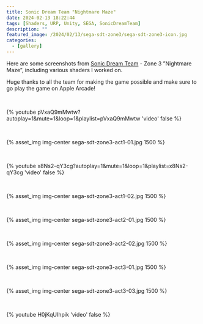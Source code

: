 ```yaml
---
title: Sonic Dream Team "Nightmare Maze"
date: 2024-02-13 18:22:44
tags: [Shaders, URP, Unity, SEGA, SonicDreamTeam]
description: ""
featured_image: /2024/02/13/sega-sdt-zone3/sega-sdt-zone3-icon.jpg
categories:
  - [gallery]
---
```


Here are some screenshots from [Sonic Dream Team](https://apps.apple.com/us/app/sonic-dream-team/id1609094795) - Zone 3 ”Nightmare Maze”, including various shaders I worked on.

Huge thanks to all the team for making the game possible and make sure to go play the game on Apple Arcade!

<br>

{% youtube pVxaQ9mMwtw?autoplay=1&mute=1&loop=1&playlist=pVxaQ9mMwtw 'video' false %}

<br>

{% asset_img img-center sega-sdt-zone3-act1-01.jpg 1500 %}

<br>

{% youtube x8Ns2-qY3cg?autoplay=1&mute=1&loop=1&playlist=x8Ns2-qY3cg 'video' false %}

<br>

{% asset_img img-center sega-sdt-zone3-act1-02.jpg 1500 %}

<br>

{% asset_img img-center sega-sdt-zone3-act2-01.jpg 1500 %}

<br>

{% asset_img img-center sega-sdt-zone3-act2-02.jpg 1500 %}

<br>

{% asset_img img-center sega-sdt-zone3-act3-01.jpg 1500 %}

<br>

{% asset_img img-center sega-sdt-zone3-act3-03.jpg 1500 %}

<br>

{% youtube H0jKqUIhpik 'video' false %}